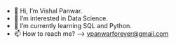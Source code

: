 - 👋 Hi, I’m Vishal Panwar.
- 👀 I’m interested in Data Science.
- 🌱 I’m currently learning SQL and Python.
- 📫 How to reach me? --> vpanwarforever@gmail.com

<!---
Iam-pavi/Iam-pavi is a ✨ special ✨ repository because its `README.md` (this file) appears on your GitHub profile.
You can click the Preview link to take a look at your changes.
--->
